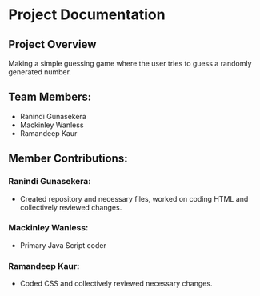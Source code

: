 # Project Documentation

## Project Overview

Making a simple guessing game where the user tries to guess a randomly generated number.

## Team Members:

-   Ranindi Gunasekera
-   Mackinley Wanless
-   Ramandeep Kaur

## Member Contributions:

### Ranindi Gunasekera:

-   Created repository and necessary files, worked on coding HTML and collectively reviewed changes.

### Mackinley Wanless:

-   Primary Java Script coder

### Ramandeep Kaur:

-   Coded CSS and collectively reviewed necessary changes. 